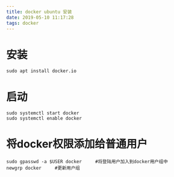 ```yaml
---
title: docker ubuntu 安装
date: 2019-05-10 11:17:28
tags: docker
---
```


# 安装

```
sudo apt install docker.io
```

# 启动

```
sudo systemctl start docker
sudo systemctl enable docker
```

# 将docker权限添加给普通用户

```
sudo gpasswd -a $USER docker     #将登陆用户加入到docker用户组中
newgrp docker     #更新用户组
```
